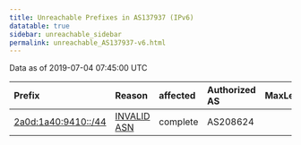 ```yaml
---
title: Unreachable Prefixes in AS137937 (IPv6)
datatable: true
sidebar: unreachable_sidebar
permalink: unreachable_AS137937-v6.html
---
```


Data as of 2019-07-04 07:45:00 UTC


<div class="datatable-begin"></div>

| Prefix                                                           | Reason                                                                                                      | affected   | Authorized AS   |   MaxLength | Anchor                                         |   unreachable /48s |
|:-----------------------------------------------------------------|:------------------------------------------------------------------------------------------------------------|:-----------|:----------------|------------:|:-----------------------------------------------|-------------------:|
| [2a0d:1a40:9410::/44](https://stat.ripe.net/2a0d:1a40:9410::/44) | [INVALID ASN](https://rpki-validator.ripe.net/announcement-preview?asn=AS137937&prefix=2a0d:1a40:9410::/44) | complete   | AS208624        |          44 | [RIPE](unreachable_RIPE_NCC_RPKI_Root-v6.html) |                 16 |

<div class="datatable-end"></div>